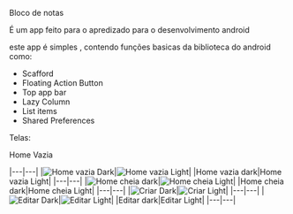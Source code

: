 Bloco de notas

É um app feito para o apredizado para o desenvolvimento android

este app é simples , contendo funções basicas da biblioteca do android como:
- Scafford
- Floating Action Button
- Top app bar
- Lazy Column
- List items
- Shared Preferences

Telas:

Home Vazia

|---|---|
|![Home vazia Dark](images/homeEmptyDark.jpg)|![Home vazia Light](images/homeEmptyLight.jpg)|
|Home vazia dark|Home vazia Light|
|---|---|
|![Home cheia dark](images/homeFullDark.jpg)|![Home cheia Light](images/homeFullLight.jpg)|
|Home cheia dark|Home cheia Light|
|---|---|
|![Criar Dark](images/criarnotaDark.jpg)|![Criar Light](images/criarnotaLight.jpg)|
|---|---|
|![Editar Dark](images/editarnotaDark.jpg)|![Editar Light](images/editarnotaLight.jpg)|
|Editar dark|Editar Light|
|---|---|
